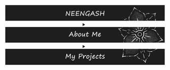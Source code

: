 
<div align="center">

<picture>
  <img src="/Imgs/Sections/Name.png" tittle="Neengash" alt="Neengash" width="800" height="auto"/>
</picture>
<details>
  <summary>
    <picture>
      <img src="/Imgs/Sections/About.png" tittle="About" alt="About" width="800" height="auto"/>
    </picture>
  </summary>

## <u>Education</u>

**Degree in Computer Engineering (UIB)** 

**Master's degree in Teacher Training (UIB)**

**Video game and virtual reality development with Unity 3D [600h] (Tokio School)**

**Video game design [300h] (Tokio School)**

## <u>Professional experience</u>

**Developer at habitissimo [3 years]**

<img src="https://github.com/devicons/devicon/blob/master/icons/php/php-original.svg" tittle="php" alt="php" width="40" height="40"/>&nbsp;
<img src="https://github.com/devicons/devicon/blob/master/icons/symfony/symfony-original.svg" tittle="symfony" alt="symfony" width="40" height="40"/>&nbsp;
<img src="https://github.com/devicons/devicon/blob/master/icons/git/git-original.svg" tittle="git" alt="git" width="40" height="40"/>&nbsp;
<img src="https://github.com/devicons/devicon/blob/master/icons/gitlab/gitlab-original.svg" tittle="gitlab" alt="gitlab" width="40" height="40"/>&nbsp;
<img src="https://github.com/devicons/devicon/blob/master/icons/python/python-original.svg" tittle="python" alt="python" width="40" height="40"/>&nbsp;
<img src="https://github.com/devicons/devicon/blob/master/icons/pytest/pytest-original.svg" tittle="pytest" alt="pytest" width="40" height="40"/>&nbsp;

<img src="https://github.com/devicons/devicon/blob/master/icons/selenium/selenium-original.svg" tittle="selenium" alt="selenium" width="40" height="40"/>&nbsp;
<img src="https://github.com/devicons/devicon/blob/master/icons/docker/docker-original.svg" tittle="docker" alt="docker" width="40" height="40"/>&nbsp;
<img src="https://github.com/devicons/devicon/blob/master/icons/mysql/mysql-original.svg" tittle="mysql" alt="mysql" width="40" height="40"/>&nbsp;
<img src="https://github.com/devicons/devicon/blob/master/icons/jira/jira-original.svg" tittle="jira" alt="jira" width="40" height="40"/>&nbsp;
<img src="https://github.com/devicons/devicon/blob/master/icons/vim/vim-original.svg" tittle="vim" alt="vim" width="40" height="40"/>&nbsp;
<img src="https://github.com/devicons/devicon/blob/master/icons/bash/bash-original.svg" tittle="bash" alt="bash" width="40" height="40"/>&nbsp;

**Developer at Limit Tecnologies [1/2 year]**

<img src="https://github.com/devicons/devicon/blob/master/icons/java/java-original.svg" tittle="java" alt="java" width="40" height="40"/>&nbsp;
<img src="https://github.com/devicons/devicon/blob/master/icons/spring/spring-original.svg" tittle="Spring" alt="Spring" width="40" height="40"/>&nbsp;
<img src="https://github.com/devicons/devicon/blob/master/icons/git/git-original.svg" tittle="git" alt="git" width="40" height="40"/>&nbsp;
<img src="https://github.com/devicons/devicon/blob/master/icons/github/github-original.svg" tittle="github" alt="github" width="40" height="40"/>&nbsp;

**Developer at TravelgateX [1/2 year]**

<img src="https://github.com/devicons/devicon/blob/master/icons/csharp/csharp-original.svg" tittle="c#" alt="c#" width="40" height="40"/>&nbsp;
<img src="https://github.com/devicons/devicon/blob/master/icons/git/git-original.svg" tittle="git" alt="git" width="40" height="40"/>&nbsp;
<img src="https://github.com/devicons/devicon/blob/master/icons/github/github-original.svg" tittle="github" alt="github" width="40" height="40"/>&nbsp;

**Vocational Education Teacher [1 academic year]**

<img src="https://github.com/devicons/devicon/blob/master/icons/docker/docker-original.svg" tittle="docker" alt="docker" width="40" height="40"/>&nbsp;
<img src="https://github.com/devicons/devicon/blob/master/icons/php/php-original.svg" tittle="php" alt="php" width="40" height="40"/>&nbsp;
<img src="https://github.com/devicons/devicon/blob/master/icons/mysql/mysql-original.svg" tittle="mysql" alt="mysql" width="40" height="40"/>&nbsp;

## <u>Volunteer Experience</u>

**Outdoor Activities Instructor [4 years]**

**Outdoor Activities Supervisor [1 year]**

## <u>Other Skills</u>

_Not all skills have been learned through work experience_

<img src="https://github.com/devicons/devicon/blob/master/icons/unity/unity-original.svg" tittle="unity" alt="unity" width="40" height="40"/>&nbsp;
<img src="https://github.com/devicons/devicon/blob/master/icons/cplusplus/cplusplus-original.svg" tittle="c++" alt="c++" width="40" height="40"/>&nbsp;
<img src="https://github.com/devicons/devicon/blob/master/icons/blender/blender-original.svg" tittle="Blender" alt="Blender" width="40" height="40"/>&nbsp;
<img src="/Imgs/GoogleSheets.png" tittle="Google Sheets" alt="Google Sheets" width="40" height="40"/>&nbsp;

**Always Learning**

_Eventhough practice makes perfect, I believe it helps to have a good foundation to build from_  
_that's why I love online courses and reading books_

_I've done quite some courses from MiriadaX, Edx, Udemy, Coursera and other platforms related to all kinds of topics_

Among the books I've read, I would really recommend:

<table>
	<tr>
		<td>The Clean Coder (Developers)</td>
		<td>Project Phoenix (Developers + Devops)</td>
	</tr>
	<tr>
		<td>Clean Architecture (Developers)</td>
		<td>Personal Kanban (Project Management + Personal use)</td>
	</tr>
	<tr>
		<td>Head First: Design Patterns (Developers)</td>
		<td>Level Up! The guide to great game design (Game Designers)</td>
	</tr>
</table>

## <u>Hobbies</u>

<table>
  <tr></tr>
  <tr>
    <td>Board Games</td>
    <td>Sports</td>
    <td>Reading</td>
  </tr>
  <tr>
    <td>Board Game design</td>
    <td>Climbing</td>
    <td>Writing</td>
  </tr>
  <tr>
    <td>Video Games</td>
    <td>Hiking</td>
    <td>Drawing</td>
  </tr>
  <tr>
    <td>Video Game Design & Development</td>
    <td>3D Modelling</td>
    <td>Painting</td>
  </tr>
</table>

</details>
<details>
  <summary>
    <picture>
      <img src="/Imgs/Sections/Projects.png" tittle="Projects" alt="Projects" width="800" height="auto"/>
    </picture>
  </summary>

## <u>Video games</u>

[<img src="https://static.itch.io/images/logo-black-new.svg" widht="auto" height="50">](https://neengash.itch.io/)
[<img src="/Imgs/GooglePlay.png" widht="auto" height="50">](https://play.google.com/store/apps/developer?id=Neengash)

_The code for most of those games can be found in my GitHub repos._  
_Some of them aren't public repos because of the licensing of some assets used._  
_I'm also a member of [G4M30V3R-T34M](https://github.com/G4M30V3R-T34M), a group of friends who participate in Game Jams_

## <u>Board Games</u>

_Among other games I'm currently working on, PEP and Volley Legends are the most polished ones_ 

<img src="Imgs/BoardGames/pep.jpg" tittle="pep" alt="pep" width="auto" height="150"/>
<img src="Imgs/BoardGames/volley.jpg" tittle="volley" alt="volley" width="auto" height="150"/>

## <u>3D Design</u>

<img src="Imgs/3D/Robot.png" tittle="robot" alt="robot" width="auto" height="150"/>
<img src="Imgs/3D/Helmet.png" tittle="helmet" alt="helmet" width="auto" height="150"/>
<img src="Imgs/3D/Pendant.png" tittle="pendant" alt="pendant" width="auto" height="150"/>

<img src="Imgs/3D/Car.png" tittle="car" alt="car" width="auto" height="150"/>
<img src="Imgs/3D/Chip.png" tittle="chip" alt="chip" width="auto" height="150"/>
<img src="Imgs/3D/Shield.png" tittle="shield" alt="shield" width="auto" height="150"/>

## <u>Writing</u>

_All my short stories are written in Spanish_

**La última operación**  
Published on [Tentacle Pulp](https://www.tentaclepulp.com/index1.php?i=0)

Other short stories published on [Wattpad](https://www.wattpad.com/user/Neengash)

</details>
